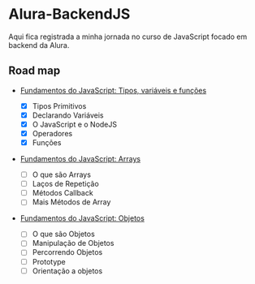 # Alura-BackendJS

Aqui fica registrada a minha jornada no curso de JavaScript focado em backend da Alura.

## Road map

- [Fundamentos do JavaScript: Tipos, variáveis e funções](https://cursos.alura.com.br/course/fundamentos-javascript-tipos-variaveis-funcoes)

    - [x] Tipos Primitivos
    - [x] Declarando Variáveis
    - [x] O JavaScript e o NodeJS
    - [x] Operadores
    - [x] Funções

- [Fundamentos do JavaScript: Arrays](https://cursos.alura.com.br/course/fundamentos-javascript-arrays)

    - [ ] O que são Arrays
    - [ ] Laços de Repetição
    - [ ] Métodos Callback
    - [ ] Mais Métodos de Array

- [Fundamentos do JavaScript: Objetos](https://cursos.alura.com.br/course/fundamentos-javascript-objetos)

    - [ ] O que são Objetos
    - [ ] Manipulação de Objetos
    - [ ] Percorrendo Objetos
    - [ ] Prototype
    - [ ] Orientação a objetos